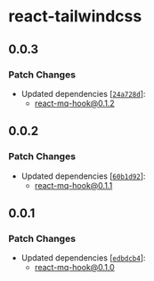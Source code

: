 # react-tailwindcss

## 0.0.3

### Patch Changes

- Updated dependencies [[`24a728d`](https://github.com/ethan-heo/mq/commit/24a728def7c6ca31a9f44fe0652747d2b62315cd)]:
    - react-mq-hook@0.1.2

## 0.0.2

### Patch Changes

- Updated dependencies [[`60b1d92`](https://github.com/ethan-heo/mq/commit/60b1d92154b0cc0fccb835f8af2e013df9bff8b9)]:
    - react-mq-hook@0.1.1

## 0.0.1

### Patch Changes

- Updated dependencies [[`edbdcb4`](https://github.com/ethan-heo/mq/commit/edbdcb47b352778d6ec668c6d893c969f66a9a53)]:
    - react-mq-hook@0.1.0
